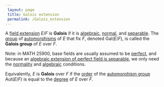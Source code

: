 ```yaml
---
 layout: page
 title: Galois extension
 permalink: /Galois_extension
---
```


A [field extension](https://defsmath.github.io/DefsMath/field_extension) $E/F$ is **Galois** if it is [algebraic](https://defsmath.github.io/DefsMath/algebraic_extension), [normal](https://defsmath.github.io/DefsMath/normal_extension), and [separable](https://defsmath.github.io/DefsMath/separable_field). The [group](https://defsmath.github.io/DefsMath/group) of [automorphisms](https://defsmath.github.io/DefsMath/automorphism_group) of $E$ that fix $F$, denoted $\text{Gal}(E/F)$, is called the **Galois group** of $E$ over $F$. 

Note: in MATH 25900, base fields are usually assumed to be [perfect](https://defsmath.github.io/DefsMath/perfect_field), and because an [algebraic extension of perfect field is separable](https://defsmath.github.io/DefsMath/algebraic_extension_of_perfect_field_is_separable), we only need the [normality](https://defsmath.github.io/DefsMath/#################normality) and [algebraic](https://defsmath.github.io/DefsMath/####################algebraic) conditions.

Equivalently, $E$ is **Galois** over $F$ if the [order](https://defsmath.github.io/DefsMath/order_of_a_group) of the [automorphism group](https://defsmath.github.io/DefsMath/set_of_automorphisms_fixing_a_subfield_is_a_subgroup) $\text{Aut}(E/F)$ is equal to the [degree](https://defsmath.github.io/DefsMath/degree_of_field_extension) of $E$ over $F$. 